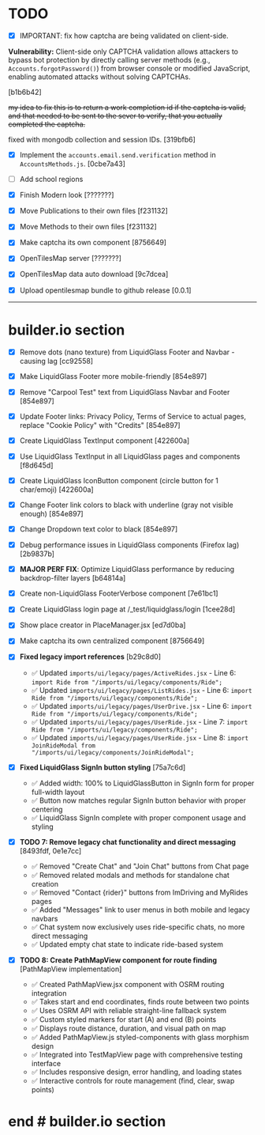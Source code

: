 # TODO

- [x] IMPORTANT: fix how captcha are being validated on client-side.

**Vulnerability:** Client-side only CAPTCHA validation allows attackers to bypass bot protection
by directly calling server methods (e.g., `Accounts.forgotPassword()`) from browser
console or modified JavaScript, enabling automated attacks without solving CAPTCHAs.

[b1b6b42]

~~my idea to fix this is to return a work completion id if the captcha is valid, and that needed to be sent to the sever to verify, that you actually completed the captcha.~~

fixed with mongodb collection and session IDs. [319bfb6]

- [x] Implement the `accounts.email.send.verification` method in `AccountsMethods.js`. [0cbe7a43]
- [ ] Add school regions
- [x] Finish Modern look [???????]
- [x] Move Publications to their own files [f231132]
- [x] Move Methods to their own files [f231132]
- [x] Make captcha its own component [8756649]
- [x] OpenTilesMap server  [???????]
- [x] OpenTilesMap data auto download [9c7dcea]
- [x] Upload opentilesmap bundle to github release [0.0.1]


---

# builder.io section

- [x] Remove dots (nano texture) from LiquidGlass Footer and Navbar - causing lag [cc92558]
- [x] Make LiquidGlass Footer more mobile-friendly [854e897]
- [x] Remove "Carpool Test" text from LiquidGlass Navbar and Footer [854e897]
- [x] Update Footer links: Privacy Policy, Terms of Service to actual pages, replace "Cookie Policy" with "Credits" [854e897]
- [x] Create LiquidGlass TextInput component [422600a]
- [x] Use LiquidGlass TextInput in all LiquidGlass pages and components [f8d645d]
- [x] Create LiquidGlass IconButton component (circle button for 1 char/emoji) [422600a]
- [x] Change Footer link colors to black with underline (gray not visible enough) [854e897]
- [x] Change Dropdown text color to black [854e897]
- [x] Debug performance issues in LiquidGlass components (Firefox lag) [2b9837b]
- [x] **MAJOR PERF FIX**: Optimize LiquidGlass performance by reducing backdrop-filter layers [b64814a]
- [x] Create non-LiquidGlass FooterVerbose component [7e61bc1]
- [x] Create LiquidGlass login page at /_test/liquidglass/login [1cee28d]
- [x] Show place creator in PlaceManager.jsx [ed7d0ba]
- [x] Make captcha its own centralized component [8756649]
- [x] **Fixed legacy import references** [b29c8d0]
  - ✅ Updated `imports/ui/legacy/pages/ActiveRides.jsx` - Line 6: `import Ride from "/imports/ui/legacy/components/Ride";`
  - ✅ Updated `imports/ui/legacy/pages/ListRides.jsx` - Line 6: `import Ride from "/imports/ui/legacy/components/Ride";`
  - ✅ Updated `imports/ui/legacy/pages/UserDrive.jsx` - Line 6: `import Ride from "/imports/ui/legacy/components/Ride";`
  - ✅ Updated `imports/ui/legacy/pages/UserRide.jsx` - Line 7: `import Ride from "/imports/ui/legacy/components/Ride";`
  - ✅ Updated `imports/ui/legacy/pages/UserRide.jsx` - Line 8: `import JoinRideModal from "/imports/ui/legacy/components/JoinRideModal";`
- [x] **Fixed LiquidGlass SignIn button styling** [75a7c6d]
  - ✅ Added width: 100% to LiquidGlassButton in SignIn form for proper full-width layout
  - ✅ Button now matches regular SignIn button behavior with proper centering
  - ✅ LiquidGlass SignIn complete with proper component usage and styling

- [x] **TODO 7: Remove legacy chat functionality and direct messaging** [8493fdf, 0e1e7cc]
  - ✅ Removed "Create Chat" and "Join Chat" buttons from Chat page
  - ✅ Removed related modals and methods for standalone chat creation
  - ✅ Removed "Contact {rider}" buttons from ImDriving and MyRides pages
  - ✅ Added "Messages" link to user menus in both mobile and legacy navbars
  - ✅ Chat system now exclusively uses ride-specific chats, no more direct messaging
  - ✅ Updated empty chat state to indicate ride-based system

- [x] **TODO 8: Create PathMapView component for route finding** [PathMapView implementation]
  - ✅ Created PathMapView.jsx component with OSRM routing integration
  - ✅ Takes start and end coordinates, finds route between two points
  - ✅ Uses OSRM API with reliable straight-line fallback system
  - ✅ Custom styled markers for start (A) and end (B) points
  - ✅ Displays route distance, duration, and visual path on map
  - ✅ Added PathMapView.js styled-components with glass morphism design
  - ✅ Integrated into TestMapView page with comprehensive testing interface
  - ✅ Includes responsive design, error handling, and loading states
  - ✅ Interactive controls for route management (find, clear, swap points)

# end # builder.io section

